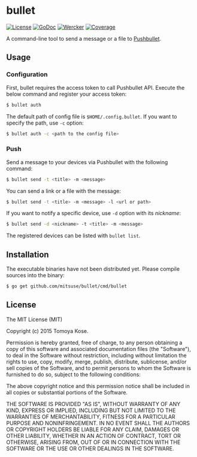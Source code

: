 # bullet

[![License](https://img.shields.io/badge/license-MIT-yellowgreen.svg?style=flat-square)](LICENSE.txt)
[![GoDoc](https://img.shields.io/badge/godoc-reference-blue.svg?style=flat-square)](http://godoc.org/github.com/mitsuse/bullet)
[![Wercker](http://img.shields.io/wercker/ci/54de05bd3e143292231627b6.svg?style=flat-square)](https://app.wercker.com/project/bykey/ce611c227b5097606b6f3dc589c80ff5)
[![Coverage](https://img.shields.io/coveralls/mitsuse/bullet.svg?style=flat-square)](https://coveralls.io/r/mitsuse/bullet)

A command-line tool to send a message or a file to [Pushbullet](https://www.pushbullet.com/).

## Usage

### Configuration

First, bullet requires the access token to call Pushbullet API.
Execute the below command and register your access token:

```bash
$ bullet auth
```

The default path of config file is `$HOME/.config.bullet`.
If you want to specify the path, use `-c` option:

```bash
$ bullet auth -c <path to the config file>
```

### Push

Send a message to your devices via Pushbullet with the following command:

```bash
$ bullet send -t <title> -m <message>
```

You can send a link or a file with the message:

```bash
$ bullet send -t <title> -m <message> -l <url or path>
```

If you want to notify a specific device, use `-d` option with its *nickname*:

```bash
$ bullet send -d <nickname> -t <title> -m <message>
```

The registered devices can be listed with `bullet list`.

## Installation

The executable binaries have not been distributed yet.
Please compile sources into the binary:

```bash
$ go get github.com/mitsuse/bullet/cmd/bullet
```

## License

The MIT License (MIT)

Copyright (c) 2015 Tomoya Kose.

Permission is hereby granted, free of charge, to any person obtaining a copy
of this software and associated documentation files (the "Software"), to deal
in the Software without restriction, including without limitation the rights
to use, copy, modify, merge, publish, distribute, sublicense, and/or sell
copies of the Software, and to permit persons to whom the Software is
furnished to do so, subject to the following conditions:

The above copyright notice and this permission notice shall be included in
all copies or substantial portions of the Software.

THE SOFTWARE IS PROVIDED "AS IS", WITHOUT WARRANTY OF ANY KIND, EXPRESS OR
IMPLIED, INCLUDING BUT NOT LIMITED TO THE WARRANTIES OF MERCHANTABILITY,
FITNESS FOR A PARTICULAR PURPOSE AND NONINFRINGEMENT. IN NO EVENT SHALL THE
AUTHORS OR COPYRIGHT HOLDERS BE LIABLE FOR ANY CLAIM, DAMAGES OR OTHER
LIABILITY, WHETHER IN AN ACTION OF CONTRACT, TORT OR OTHERWISE, ARISING FROM,
OUT OF OR IN CONNECTION WITH THE SOFTWARE OR THE USE OR OTHER DEALINGS IN
THE SOFTWARE.
